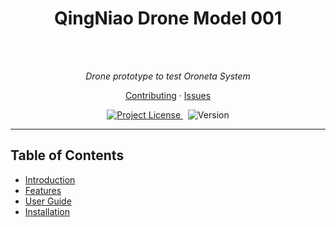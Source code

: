 <h1 align="center">QingNiao Drone Model 001</h1>
<br>
<br>

<p align="center">
  <i>Drone prototype to test Oroneta System</i>
</p>

<p align="center">
  <a href="./CONTRIBUTING.md">Contributing</a>
  ·
  <a href="https://github.com/ZhengLinLei/QN001-drone/issues">Issues</a>
</p>

<p align="center">
  <a href="https://opensource.org/license/mit">
    <img src="https://img.shields.io/badge/License-MIT-blue.svg" alt="Project License" />
  </a>&nbsp;
  <a>
    <img src="https://img.shields.io/badge/version-S.A-brightgreen" alt="Version" />
  </a>
</p>

<hr>

## Table of Contents

- [Introduction](#introduction)
- [Features](#features)
- [User Guide](#user-guide)
- [Installation](#installation)